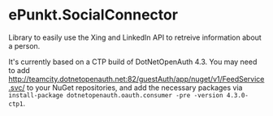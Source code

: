 ePunkt.SocialConnector
======================

Library to easily use the Xing and LinkedIn API to retreive information about a person.

It's currently based on a CTP build of DotNetOpenAuth 4.3. You may need to add http://teamcity.dotnetopenauth.net:82/guestAuth/app/nuget/v1/FeedService.svc/ to your NuGet repositories, and add the necessary packages via `install-package dotnetopenauth.oauth.consumer -pre -version 4.3.0-ctp1`.